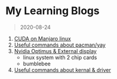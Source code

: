 # My Learning Blogs

> 2020-08-24 
1. [CUDA on Manjaro linux](https://github.com/BumbleBee0819/blogs/issues/1)
2. [Useful commands about pacman/yay](https://github.com/BumbleBee0819/blogs/issues/2)
3. [Nvidia Optimus & External display](https://github.com/BumbleBee0819/blogs/issues/3)
    - linux system with 2 chip cards
    - bumblebee
4. [Useful commands about kernal & driver](https://github.com/BumbleBee0819/blogs/issues/4)
